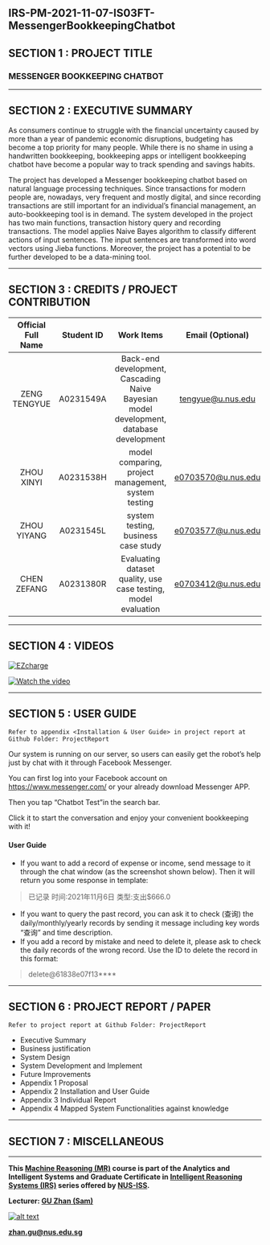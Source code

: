 ## IRS-PM-2021-11-07-IS03FT-MessengerBookkeepingChatbot

## SECTION 1 : PROJECT TITLE
### MESSENGER BOOKKEEPING CHATBOT 
------
## SECTION 2 : EXECUTIVE SUMMARY
As consumers continue to struggle with the financial uncertainty caused by more than a year of pandemic economic disruptions, budgeting has become a top priority for many people. While there is no shame in using a handwritten bookkeeping, bookkeeping apps or intelligent bookkeeping chatbot have become a popular way to track spending and savings habits.

The project has developed a Messenger bookkeeping chatbot based on natural language processing techniques. Since transactions for modern people are, nowadays, very frequent and mostly digital, and since recording transactions are still important for an individual’s financial management, an auto-bookkeeping tool is in demand. The system developed in the project has two main functions, transaction history query and recording transactions. The model applies Naive Bayes algorithm to classify different actions of input sentences. The input sentences are transformed into word vectors using Jieba functions. Moreover, the project has a potential to be further developed to be a data-mining tool.

----
## SECTION 3 : CREDITS / PROJECT CONTRIBUTION

| Official Full Name | Student ID | Work Items | Email (Optional) |
| :--: | :--: | :--: | :--: |
| ZENG TENGYUE | A0231549A | Back-end development, Cascading Naive Bayesian model development, database development | tengyue@u.nus.edu |
| ZHOU XINYI | A0231538H | model comparing, project management, system testing | e0703570@u.nus.edu |
| ZHOU YIYANG | A0231545L | system testing, business case study | e0703577@u.nus.edu |
| CHEN ZEFANG | A0231380R | Evaluating dataset quality, use case testing, model evaluation  | e0703412@u.nus.edu |

----
## SECTION 4 : VIDEOS
[![EZcharge](https://res.cloudinary.com/marcomontalbano/image/upload/v1636293996/video_to_markdown/images/youtube--RXM_PunUZbo-c05b58ac6eb4c4700831b2b3070cd403.jpg)](https://www.youtube.com/watch?v=RXM_PunUZbo "EZcharge")

[![Watch the video](https://www.youtube.com/watch?v=NYM5bnKoLRQ/0.jpg)](https://www.youtube.com/watch?v=NYM5bnKoLRQ)

----
## SECTION 5 : USER GUIDE

` Refer to appendix <Installation & User Guide> in project report at Github Folder: ProjectReport `

Our system is running on our server, so users can easily get the robot’s help just by chat with it through Facebook Messenger.

You can first log into your Facebook account on https://www.messenger.com/ or your already download Messenger APP.

Then you tap “Chatbot Test”in the search bar. 

Click it to start the conversation and enjoy your convenient bookkeeping with it!

#### User Guide

- If you want to add a record of expense or income, send message to it through the chat window (as the screenshot shown below). Then it will return you some response in template:

> 已记录
> 时间:2021年11月6日
> 类型:支出$666.0

- If you want to query the past record, you can ask it to check (查询) the daily/monthly/yearly records by sending it message including key words “查询” and time description.
- If you add a record by mistake and need to delete it, please ask to check the daily records of the wrong record. Use the ID to delete the record in this format: 

> delete@61838e07f13****

----
## SECTION 6 : PROJECT REPORT / PAPER

`Refer to project report at Github Folder: ProjectReport`

- Executive Summary	
- Business justification	
- System Design	
- System Development and Implement	
- Future Improvements	
- Appendix 1 Proposal	
- Appendix 2 Installation and User Guide 	
- Appendix 3 Individual Report 	
- Appendix 4 Mapped System Functionalities against knowledge


----
## SECTION 7 : MISCELLANEOUS

----
**This [Machine Reasoning (MR)](https://www.iss.nus.edu.sg/executive-education/course/detail/machine-reasoning "Machine Reasoning") course is part of the Analytics and Intelligent Systems and Graduate Certificate in [Intelligent Reasoning Systems (IRS)](https://www.iss.nus.edu.sg/stackable-certificate-programmes/intelligent-systems "Intelligent Reasoning Systems") series offered by [NUS-ISS](https://www.iss.nus.edu.sg "Institute of Systems Science, National University of Singapore").**

**Lecturer: [GU Zhan (Sam)](https://www.iss.nus.edu.sg/about-us/staff/detail/201/GU%20Zhan "GU Zhan (Sam)")**

[![alt text](https://www.iss.nus.edu.sg/images/default-source/About-Us/7.6.1-teaching-staff/sam-website.tmb-.png "Let's check Sam' profile page")](https://www.iss.nus.edu.sg/about-us/staff/detail/201/GU%20Zhan)

**zhan.gu@nus.edu.sg**

